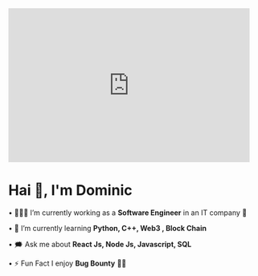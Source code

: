 <iframe src="https://gifer.com/embed/6M8G" width=480 height=307.200 frameBorder="0" allowFullScreen></iframe>

<h1>Hai 👋, I'm Dominic</h1>

• 👨🏻‍💻 I’m currently working as a  <b>Software Engineer</b> in an IT company 🏢

• 🌱 I’m currently learning <b>Python, C++, Web3 , Block Chain</b>

• 🗯️ Ask me about <b>React Js, Node Js, Javascript, SQL</b> 

• ⚡ Fun Fact I enjoy <b>Bug Bounty</b> 🕵🏻
